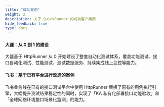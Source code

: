 ```yaml
---
title: "成功案例"
weight: 2
description: 关于 QuickRunner 的成功客户案例
hide_feedback: true
type: docs
---
```


#### 大疆：从 0 到 1 的建设
  大疆基于 HttpRunner 从 0 开始建设了整套自动化测试体系，覆盖功能测试、接口自动化测试、性能测试、测试数据服务、持续集成线上监控等能力。


#### 飞书：基于已有平台进行改造的案例
飞书业务线在已有的接口测试平台中使用 HttpRunner 替换了原有的用例执行引擎，大幅提升测试结果稳定性的同时，实现了「KA 私有化部署接口功能验收」和「全球网络环境接口场景化监测」的能力。

